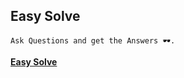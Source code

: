 ## <strong>Easy Solve </strong>


```
Ask Questions and get the Answers 🕶.
```

<strong>[Easy Solve](easysolve.herokuapp.com)</strong>
